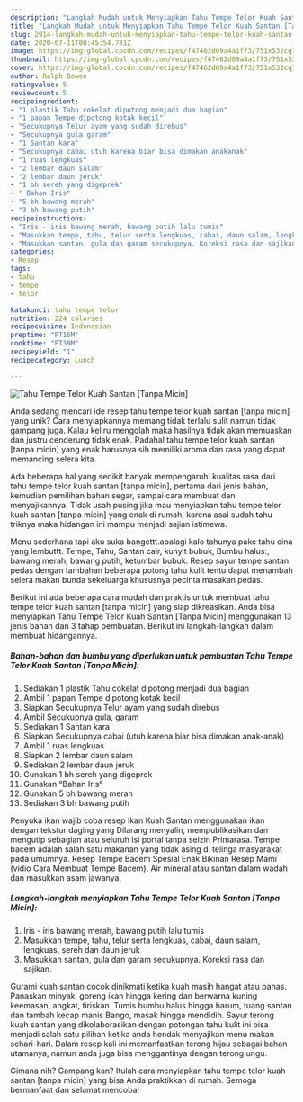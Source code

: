 ```yaml
---
description: "Langkah Mudah untuk Menyiapkan Tahu Tempe Telor Kuah Santan [Tanpa Micin], Sempurna"
title: "Langkah Mudah untuk Menyiapkan Tahu Tempe Telor Kuah Santan [Tanpa Micin], Sempurna"
slug: 2914-langkah-mudah-untuk-menyiapkan-tahu-tempe-telor-kuah-santan-tanpa-micin-sempurna
date: 2020-07-11T00:45:54.781Z
image: https://img-global.cpcdn.com/recipes/f47462d09a4a1f73/751x532cq70/tahu-tempe-telor-kuah-santan-tanpa-micin-foto-resep-utama.jpg
thumbnail: https://img-global.cpcdn.com/recipes/f47462d09a4a1f73/751x532cq70/tahu-tempe-telor-kuah-santan-tanpa-micin-foto-resep-utama.jpg
cover: https://img-global.cpcdn.com/recipes/f47462d09a4a1f73/751x532cq70/tahu-tempe-telor-kuah-santan-tanpa-micin-foto-resep-utama.jpg
author: Ralph Bowen
ratingvalue: 5
reviewcount: 5
recipeingredient:
- "1 plastik Tahu cokelat dipotong menjadi dua bagian"
- "1 papan Tempe dipotong kotak kecil"
- "Secukupnya Telur ayam yang sudah direbus"
- "Secukupnya gula garam"
- "1 Santan kara"
- "Secukupnya cabai utuh karena biar bisa dimakan anakanak"
- "1 ruas lengkuas"
- "2 lembar daun salam"
- "2 lembar daun jeruk"
- "1 bh sereh yang digeprek"
- " Bahan Iris"
- "5 bh bawang merah"
- "3 bh bawang putih"
recipeinstructions:
- "Iris - iris bawang merah, bawang putih lalu tumis"
- "Masukkan tempe, tahu, telur serta lengkuas, cabai, daun salam, lengkuas, sereh dan daun jeruk"
- "Masukkan santan, gula dan garam secukupnya. Koreksi rasa dan sajikan."
categories:
- Resep
tags:
- tahu
- tempe
- telor

katakunci: tahu tempe telor 
nutrition: 224 calories
recipecuisine: Indonesian
preptime: "PT16M"
cooktime: "PT39M"
recipeyield: "1"
recipecategory: Lunch

---
```



![Tahu Tempe Telor Kuah Santan [Tanpa Micin]](https://img-global.cpcdn.com/recipes/f47462d09a4a1f73/751x532cq70/tahu-tempe-telor-kuah-santan-tanpa-micin-foto-resep-utama.jpg)

Anda sedang mencari ide resep tahu tempe telor kuah santan [tanpa micin] yang unik? Cara menyiapkannya memang tidak terlalu sulit namun tidak gampang juga. Kalau keliru mengolah maka hasilnya tidak akan memuaskan dan justru cenderung tidak enak. Padahal tahu tempe telor kuah santan [tanpa micin] yang enak harusnya sih memiliki aroma dan rasa yang dapat memancing selera kita.

Ada beberapa hal yang sedikit banyak mempengaruhi kualitas rasa dari tahu tempe telor kuah santan [tanpa micin], pertama dari jenis bahan, kemudian pemilihan bahan segar, sampai cara membuat dan menyajikannya. Tidak usah pusing jika mau menyiapkan tahu tempe telor kuah santan [tanpa micin] yang enak di rumah, karena asal sudah tahu triknya maka hidangan ini mampu menjadi sajian istimewa.

Menu sederhana tapi aku suka bangettt.apalagi kalo tahunya pake tahu cina yang lembuttt. Tempe, Tahu, Santan cair, kunyit bubuk, Bumbu halus:, bawang merah, bawang putih, ketumbar bubuk. Resep sayur tempe santan pedas dengan tambahan beberapa potong tahu kulit tentu dapat menambah selera makan bunda sekeluarga khususnya pecinta masakan pedas.


Berikut ini ada beberapa cara mudah dan praktis untuk membuat tahu tempe telor kuah santan [tanpa micin] yang siap dikreasikan. Anda bisa menyiapkan Tahu Tempe Telor Kuah Santan [Tanpa Micin] menggunakan 13 jenis bahan dan 3 tahap pembuatan. Berikut ini langkah-langkah dalam membuat hidangannya.

<!--inarticleads1-->

##### Bahan-bahan dan bumbu yang diperlukan untuk pembuatan Tahu Tempe Telor Kuah Santan [Tanpa Micin]:

1. Sediakan 1 plastik Tahu cokelat dipotong menjadi dua bagian
1. Ambil 1 papan Tempe dipotong kotak kecil
1. Siapkan Secukupnya Telur ayam yang sudah direbus
1. Ambil Secukupnya gula, garam
1. Sediakan 1 Santan kara
1. Siapkan Secukupnya cabai (utuh karena biar bisa dimakan anak-anak)
1. Ambil 1 ruas lengkuas
1. Siapkan 2 lembar daun salam
1. Sediakan 2 lembar daun jeruk
1. Gunakan 1 bh sereh yang digeprek
1. Gunakan  °Bahan Iris°
1. Gunakan 5 bh bawang merah
1. Sediakan 3 bh bawang putih


Penyuka ikan wajib coba resep Ikan Kuah Santan menggunakan ikan dengan tekstur daging yang Dilarang menyalin, mempublikasikan dan mengutip sebagian atau seluruh isi portal tanpa seizin Primarasa. Tempe bacem adalah salah satu makanan yang tidak asing di telinga masyarakat pada umumnya. Resep Tempe Bacem Spesial Enak Bikinan Resep Mami (vidio Cara Membuat Tempe Bacem). Air mineral atau santan dalam wadah dan masukkan asam jawanya. 

<!--inarticleads2-->

##### Langkah-langkah menyiapkan Tahu Tempe Telor Kuah Santan [Tanpa Micin]:

1. Iris - iris bawang merah, bawang putih lalu tumis
1. Masukkan tempe, tahu, telur serta lengkuas, cabai, daun salam, lengkuas, sereh dan daun jeruk
1. Masukkan santan, gula dan garam secukupnya. Koreksi rasa dan sajikan.


Gurami kuah santan cocok dinikmati ketika kuah masih hangat atau panas. Panaskan minyak, goreng ikan hingga kering dan berwarna kuning keemasan, angkat, tiriskan. Tumis bumbu halus hingga harum, tuang santan dan tambah kecap manis Bango, masak hingga mendidih. Sayur terong kuah santan yang dikolaborasikan dengan potongan tahu kulit ini bisa menjadi salah satu pilihan ketika anda hendak menyajikan menu makan sehari-hari. Dalam resep kali ini memanfaatkan terong hijau sebagai bahan utamanya, namun anda juga bisa menggantinya dengan terong ungu. 

Gimana nih? Gampang kan? Itulah cara menyiapkan tahu tempe telor kuah santan [tanpa micin] yang bisa Anda praktikkan di rumah. Semoga bermanfaat dan selamat mencoba!
